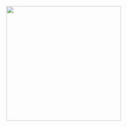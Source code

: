 [<img src='https://github.com/felipeboffnunes/felipeboffnunes/blob/main/hero-pyrrhic.gif' width=300/>](https://www.musaeum.university)
